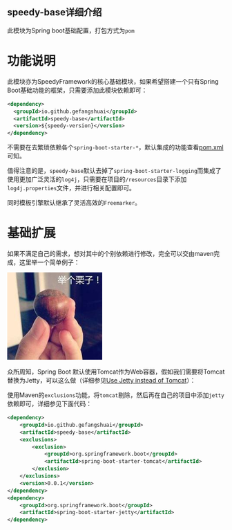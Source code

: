 speedy-base详细介绍
----

此模块为Spring boot基础配置，打包方式为`pom`

# 功能说明

此模块亦为SpeedyFramework的核心基础模块，如果希望搭建一个只有Spring Boot基础功能的框架，只需要添加此模块依赖即可：
```xml
<dependency>
  <groupId>io.github.gefangshuai</groupId>
  <artifactId>speedy-base</artifactId>
  <version>${speedy-version}</version>
</dependency>
```
不需要在去繁琐依赖各个`spring-boot-starter-*`，默认集成的功能查看[pom.xml](https://github.com/gefangshuai/SpeedyFramework/blob/master/speedy-base/pom.xml)可知。

值得注意的是，`speedy-base`默认去掉了`spring-boot-starter-logging`而集成了使用更加广泛灵活的`log4j`，只需要在项目的`/resources`目录下添加`log4j.properties`文件，并进行相关配置即可。

同时模板引擎默认继承了灵活高效的`Freemarker`。

# 基础扩展

如果不满足自己的需求，想对其中的个别依赖进行修改，完全可以交由maven完成，这里举一个简单例子：

![举个栗子](../lizi.jpg)

众所周知，Spring Boot 默认使用Tomcat作为Web容器，假如我们需要将Tomcat替换为Jetty，可以这么做（详细参见[Use Jetty instead of Tomcat](http://docs.spring.io/spring-boot/docs/current-SNAPSHOT/reference/htmlsingle/#howto-use-jetty-instead-of-tomcat)）：

使用Maven的`exclusions`功能，将`tomcat`剔除，然后再在自己的项目中添加`jetty`依赖即可，详细参见下面代码：

```xml
<dependency>
    <groupId>io.github.gefangshuai</groupId>
    <artifactId>speedy-base</artifactId>
    <exclusions>
        <exclusion>
            <groupId>org.springframework.boot</groupId>
            <artifactId>spring-boot-starter-tomcat</artifactId>
        </exclusion>
    </exclusions>
    <version>0.0.1</version>
</dependency>
<dependency>
    <groupId>org.springframework.boot</groupId>
    <artifactId>spring-boot-starter-jetty</artifactId>
</dependency>
```
